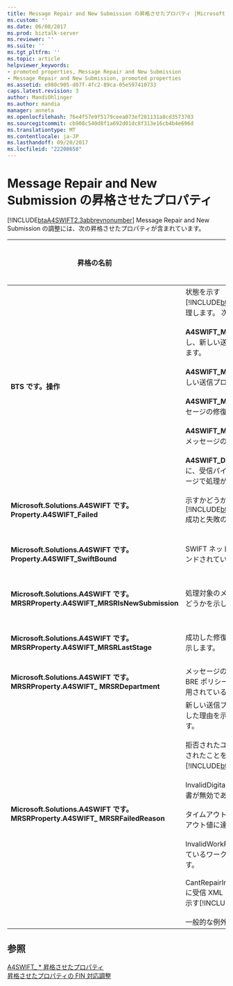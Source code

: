 ```yaml
---
title: Message Repair and New Submission の昇格させたプロパティ |Microsoft ドキュメント
ms.custom: ''
ms.date: 06/08/2017
ms.prod: biztalk-server
ms.reviewer: ''
ms.suite: ''
ms.tgt_pltfrm: ''
ms.topic: article
helpviewer_keywords:
- promoted properties, Message Repair and New Submission
- Message Repair and New Submission, promoted properties
ms.assetid: e980c905-d07f-4fc2-89ca-05e597410733
caps.latest.revision: 3
author: MandiOhlinger
ms.author: mandia
manager: anneta
ms.openlocfilehash: 76e4f57e9f5179ceea073ef281131a8cd3573703
ms.sourcegitcommit: cb908c540d8f1a692d01dc8f313e16cb4b4e696d
ms.translationtype: MT
ms.contentlocale: ja-JP
ms.lasthandoff: 09/20/2017
ms.locfileid: "22208658"
---
```

# <a name="message-repair-and-new-submission-promoted-properties"></a>Message Repair and New Submission の昇格させたプロパティ
[!INCLUDE[btaA4SWIFT2.3abbrevnonumber](../../includes/btaa4swift2-3abbrevnonumber-md.md)] Message Repair and New Submission の調整には、次の昇格させたプロパティが含まれています。  
  
|昇格の名前|Description|データ型|値の範囲|使用例|  
|-------------------|-----------------|---------------|-----------------|-------------------|  
|**BTS です。操作**|状態を示す[!INCLUDE[btsBizTalkServerNoVersion](../../includes/btsbiztalkservernoversion-md.md)]を処理します。 次のいずれかになります。<br /><br /> **A4SWIFT_MrsrCompleted**メッセージ修復し、新しい送信プロセスが成功したことを示します。<br /><br /> **A4SWIFT_MrsrFailed**メッセージ修復し、新しい送信プロセスが失敗したことを示します。<br /><br /> **A4SWIFT_MrsrUnparsedFailed**未解析のメッセージの修復が失敗したことを示します。<br /><br /> **A4SWIFT_MrsrUnparsedComplete**未解析のメッセージの修復が成功したことを示します。<br /><br /> **A4SWIFT_DasmMarkedAsFailed**メッセージに、受信パイプラインの逆アセンブラー ステージで処理が失敗したことを示します。|文字列|-A4SWIFT_MrsrCompleted<br />-A4SWIFT_MrsrFailed<br />-A4SWIFT_MrsrUnparsedFailed<br />-A4SWIFT_MrsrUnparsedCompleted<br />-A4SWIFT_DasmMarkedAsFailed|MrsrRepair オーケストレーションは、修復後に修復された解析されていないメッセージを受信したときに、設定、 **BTS です。操作**プロパティを"A4SWIFT_MRSRCompleted"および**A4SWIFT_Failed**プロパティを False にし、メッセージ ボックスにメッセージをルーティングします。 これらのプロパティでは、こと解析されていないメッセージを入力していないメッセージの修復プロセス再度を確認してください。|  
|**Microsoft.Solutions.A4SWIFT です。Property.A4SWIFT_Failed**|示すかどうか[!INCLUDE[btaA4SWIFT2.3abbrevnonumber](../../includes/btaa4swift2-3abbrevnonumber-md.md)]成功と失敗のメッセージを処理します。|ブール値|True、False|検証に失敗したメッセージ ボックス データベースからのメッセージのみにサブスクライブする MrsrRepair オーケストレーションで使用します。|  
|**Microsoft.Solutions.A4SWIFT です。Property.A4SWIFT_SwiftBound**|SWIFT ネットワークには、メッセージがバインドされているかどうかを示します。|ブール値|True、False|SWIFT ネットワークにバインドされているメッセージ ボックス データベースからのメッセージのみにサブスクライブする MrsrRepair オーケストレーションで使用します。|  
|**Microsoft.Solutions.A4SWIFT です。MRSRProperty.A4SWIFT_MRSRIsNewSubmission**|処理対象のメッセージが、新しい送信であるかどうかを示します。|ブール値|True、False|MrsrRepair オーケストレーションで使用すると、ワークフローの作成の段階でメッセージが作成されたことを指定します。|  
|**Microsoft.Solutions.A4SWIFT です。MRSRProperty.A4SWIFT_MRSRLastStage**|成功した修復ワークフローの最後のステージを示します。|文字列|-|部門のワークフローに対して定義されているステージのいずれか。 作成することができます、修復、キー更新を確認、または承認ステージです。|  
|**Microsoft.Solutions.A4SWIFT です。MRSRProperty.A4SWIFT_ MRSRDepartment**|メッセージの修復と MrsrDepartmentPolicy BRE ポリシーで指定された、新しい送信で使用されている部門を示します。|文字列|-|設定、[!INCLUDE[btaA4SWIFT2.3abbrevnonumber](../../includes/btaa4swift2-3abbrevnonumber-md.md)]管理コンソールです。|  
|**Microsoft.Solutions.A4SWIFT です。MRSRProperty.A4SWIFT_ MRSRFailedReason**|新しい送信プロセスとメッセージの修復が失敗した理由を示します。 次のいずれかになります。<br /><br /> 拒否されたユーザーが内からメッセージを拒否されたことを示す、[!INCLUDE[btsInpathNoVersion](../../includes/btsinpathnoversion-md.md)]フォーム。<br /><br /> InvalidDigitalSignature では、ユーザーの証明書が無効であることを示します。<br /><br /> タイムアウトは、MRSROrchestration タイムアウト値に達していることを示します。<br /><br /> InvalidWorkFlow では、部門に対して定義されているワークフローが無効であることを示します。<br /><br /> CantRepairIn[!INCLUDE[btsInpathNoVersion](../../includes/btsinpathnoversion-md.md)]に受信 XML メッセージを開けなかったことを示す[!INCLUDE[btsInpathNoVersion](../../includes/btsinpathnoversion-md.md)]です。<br /><br /> 一般的な例外|文字列|-拒否<br />-InvalidDigitalSignature<br />タイムアウト<br />-InvalidWorkFlow<br />-一般例外<br />-CantRepairIn[!INCLUDE[btsInpathNoVersion](../../includes/btsinpathnoversion-md.md)]|プロセスが失敗した後は、Message Repair and New Submission のオーケストレーションによって設定されます。|  
  
## <a name="see-also"></a>参照  
 [A4SWIFT_ * 昇格させたプロパティ](../../adapters-and-accelerators/accelerator-swift/a4swift-promoted-properties.md)   
 [昇格させたプロパティの FIN 対応調整](../../adapters-and-accelerators/accelerator-swift/fin-response-reconciliation-promoted-properties.md)